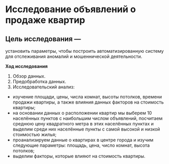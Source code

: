 # Исследование объявлений о продаже квартир


## **Цель исследования** — 
установить параметры, чтобы построить автоматизированную систему для отслеживания аномалий и мошеннической деятельности.


**Ход исследования**

1. Обзор данных.
2. Предобработка данных.
3. Исследовательский анализ:
- изучение площади, цены, числа комнат, высоты потолков, времени продажи квартиры, а также влияния данных факторов на стоимость квартиры;
- на основании данных о расположении квартир мы выберем 10 населённых пунктов с наибольшим числом объявлений, посчитаем среднюю цену квадратного метра в этих населённых пунктах и выделим среди них населённые пункты с самой высокой и низкой стоимостью жилья;
- проанализируем данные о квартирах в центре города и изучим следующие параметры: площадь, цена, число комнат, высота потолков;
- выделим факторы, которые влияют на стоимость квартиры.
